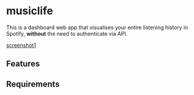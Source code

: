 # musiclife

This is a dashboard web app that visualises your entire listening history in Spotify, **without** the need to authenticate via API.

[screenshot1](eluczak.github.com/my-spotify-stats/www/screenshot1.png)



## Features

## Requirements